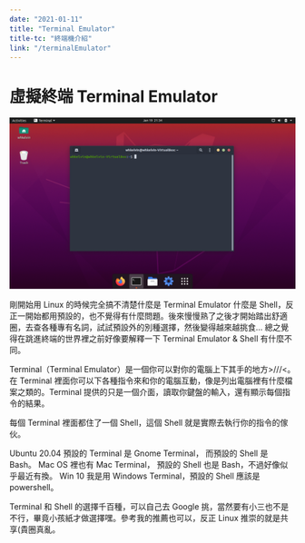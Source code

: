 ```yaml
---
date: "2021-01-11"
title: "Terminal Emulator"
title-tc: "終端機介紹"
link: "/terminalEmulator"
---
```


# 虛擬終端 Terminal Emulator

![](./gnome-terminal.png)

剛開始用 Linux 的時候完全搞不清楚什麼是 Terminal Emulator 什麼是 Shell，反正一開始都用預設的，也不覺得有什麼問題。後來慢慢熟了之後才開始踏出舒適圈，去查各種專有名詞，試試預設外的別種選擇，然後變得越來越挑食... 總之覺得在跳進終端的世界裡之前好像要解釋一下 Terminal Emulator & Shell 有什麼不同。

Terminal（Terminal Emulator）是一個你可以對你的電腦上下其手的地方>///<。在 Terminal 裡面你可以下各種指令來和你的電腦互動，像是列出電腦裡有什麼檔案之類的。Terminal 提供的只是一個介面，讀取你鍵盤的輸入，還有顯示每個指令的結果。

每個 Terminal 裡面都住了一個 Shell，這個 Shell 就是實際去執行你的指令的傢伙。

Ubuntu 20.04 預設的 Terminal 是 Gnome Terminal， 而預設的 Shell 是 Bash。
Mac OS 裡也有 Mac Terminal， 預設的 Shell 也是 Bash，不過好像似乎最近有換。
Win 10 我是用 Windows Terminal，預設的 Shell 應該是 powershell。

Terminal 和 Shell 的選擇千百種，可以自己去 Google 挑，當然要有小三也不是不行，畢竟小孩紙才做選擇嘿。參考我的推薦也可以，反正 Linux 推崇的就是共享(貴圈真亂。
